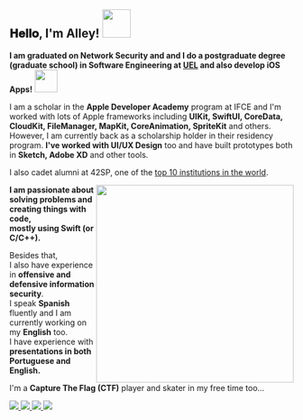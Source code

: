 <h2> 
 𝐇𝐞𝐥𝐥𝐨, I'm Alley!  <img src="https://media.giphy.com/media/mGcNjsfWAjY5AEZNw6/giphy.gif" width="50">
</h2>

<b>I am graduated on Network Security and and I do a postgraduate degree (graduate school) in Software Engineering at [UEL](https://portal.uel.br/home/) and also develop iOS Apps!</b> <img src="https://media.giphy.com/media/WUlplcMpOCEmTGBtBW/giphy.gif" width="40"> 

I am a scholar in the <b>Apple Developer Academy</b> program at IFCE and I'm worked with lots of Apple frameworks including <b>UIKit, SwiftUI, CoreData, CloudKit, FileManager, MapKit, CoreAnimation, SpriteKit</b> and others. However, I am currently back as a scholarship holder in their residency program. <b>I've worked with UI/UX Design</b> too and have built prototypes both in <b>Sketch, Adobe XD</b> and other tools.

I also cadet alumni at 42SP, one of the [top 10 institutions in the world](https://lnkd.in/dnbWAVg9).

<a href="https://github-readme-stats.vercel.app/">
 <img src="https://github-readme-stats.vercel.app/api?username=all3yp&show_icons=true&title_color=fff&icon_color=4476D7&text_color=9f9f9f&bg_color=151515" min-width="350px" max-width="350px" width="350px" align="right">
</a>

<!-- <a href="https://github.com/all3yp/github-readme-stats">
 <img src="https://github-readme-stats.vercel.app/api/top-langs/?username=all3yp&layout=compact&theme=nord&langs_count=10" min-width="350px" max-width="350px" width="350px" align="right">
</a> -->

<b>I am passionate about solving problems and creating things with code, 
<br/>
mostly using Swift (or C/C++).</b>

Besides that,
<br/>
I also have experience in <b>offensive and defensive information security</b>.
<br/>
I speak <b>Spanish</b> fluently and I am currently working on my <b>English</b> too.
<br/>
I have experience with <b>presentations in both Portuguese and English.</b>

I'm a <b>Capture The Flag (CTF)</b> player and skater in my free time too... 
<br/>

<a href="https://www.linkedin.com/in/alley-pereira/">
 <img src="https://img.shields.io/badge/LinkedIn-Alley-4476D7"> 
<a/>
<a href="https://medium.com/@alleypereira">
 <img src="https://img.shields.io/badge/medium-Alley-4476D7"> 
<a/>
<a href="https://www.hackthebox.eu/profile/63790">
 <img src="https://img.shields.io/badge/hackthebox-Alley-4476D7"> 
<a/> 
<a href="https://www.hackerrank.com/AlleyPereira">
 <img src="https://img.shields.io/badge/hackerrank-Alley-4476D7"> 
<a/> 
